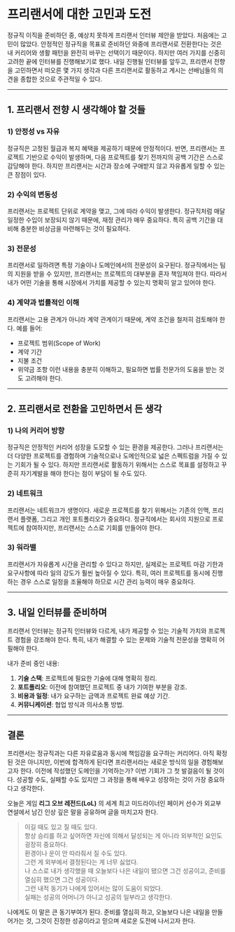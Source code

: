 # 프리랜서에 대한 고민과 도전

정규직 이직을 준비하던 중, 예상치 못하게 프리랜서 인터뷰 제안을 받았다. 처음에는 고민이 많았다. 안정적인 정규직을 목표로 준비하던 와중에 프리랜서로 전환한다는 것은 내 커리어와 생활 패턴을 완전히 바꾸는 선택이기 때문이다. 하지만 여러 가지를 신중히 고려한 끝에 인터뷰를 진행해보기로 했다. 내일 진행될 인터뷰를 앞두고, 프리랜서 전향을 고민하면서 떠오른 몇 가지 생각과 다른 프리랜서로 활동하고 계시는 선배님들의 의견을 종합한 것으로 주관적일 수 있다.

---

## 1. 프리랜서 전향 시 생각해야 할 것들

### **1) 안정성 vs 자유**
정규직은 고정된 월급과 복지 혜택을 제공하기 때문에 안정적이다. 반면, 프리랜서는 프로젝트 기반으로 수익이 발생하며, 다음 프로젝트를 찾기 전까지의 공백 기간은 스스로 감당해야 한다. 하지만 프리랜서는 시간과 장소에 구애받지 않고 자유롭게 일할 수 있는 큰 장점이 있다.

### **2) 수익의 변동성**
프리랜서는 프로젝트 단위로 계약을 맺고, 그에 따라 수익이 발생한다. 정규직처럼 매달 일정한 수입이 보장되지 않기 때문에, 재정 관리가 매우 중요하다. 특히 공백 기간을 대비해 충분한 비상금을 마련해두는 것이 필요하다.

### **3) 전문성**
프리랜서로 일하려면 특정 기술이나 도메인에서의 전문성이 요구된다. 정규직에서는 팀의 지원을 받을 수 있지만, 프리랜서는 프로젝트의 대부분을 혼자 책임져야 한다. 따라서 내가 어떤 기술을 통해 시장에서 가치를 제공할 수 있는지 명확히 알고 있어야 한다.

### **4) 계약과 법률적인 이해**
프리랜서는 고용 관계가 아니라 계약 관계이기 때문에, 계약 조건을 철저히 검토해야 한다. 예를 들어:
- 프로젝트 범위(Scope of Work)
- 계약 기간
- 지불 조건
- 위약금 조항
이런 내용을 충분히 이해하고, 필요하면 법률 전문가의 도움을 받는 것도 고려해야 한다.

---

## 2. 프리랜서로 전환을 고민하면서 든 생각

### **1) 나의 커리어 방향**
정규직은 안정적인 커리어 성장을 도모할 수 있는 환경을 제공한다. 그러나 프리랜서는 더 다양한 프로젝트를 경험하며 기술적으로나 도메인적으로 넓은 스펙트럼을 가질 수 있는 기회가 될 수 있다. 하지만 프리랜서로 활동하기 위해서는 스스로 목표를 설정하고 꾸준히 자기계발을 해야 한다는 점이 부담이 될 수도 있다.

### **2) 네트워크**
프리랜서는 네트워크가 생명이다. 새로운 프로젝트를 찾기 위해서는 기존의 인맥, 프리랜서 플랫폼, 그리고 개인 포트폴리오가 중요하다. 정규직에서는 회사의 지원으로 프로젝트에 참여하지만, 프리랜서는 스스로 기회를 만들어야 한다.

### **3) 워라밸**
프리랜서가 자유롭게 시간을 관리할 수 있다고 하지만, 실제로는 프로젝트 마감 기한과 요구사항에 따라 일의 강도가 훨씬 높아질 수 있다. 특히, 여러 프로젝트를 동시에 진행하는 경우 스스로 일정을 조율해야 하므로 시간 관리 능력이 매우 중요하다.

---

## 3. 내일 인터뷰를 준비하며

프리랜서 인터뷰는 정규직 인터뷰와 다르게, 내가 제공할 수 있는 기술적 가치와 프로젝트 경험을 강조해야 한다. 특히, 내가 해결할 수 있는 문제와 기술적 전문성을 명확히 어필해야 한다.

내가 준비 중인 내용:
1. **기술 스택**: 프로젝트에 필요한 기술에 대해 명확히 정리.
2. **포트폴리오**: 이전에 참여했던 프로젝트 중 내가 기여한 부분을 강조.
3. **비용과 일정**: 내가 요구하는 금액과 프로젝트 완료 예상 기간.
4. **커뮤니케이션**: 협업 방식과 의사소통 방법.

---

## 결론

프리랜서는 정규직과는 다른 자유로움과 동시에 책임감을 요구하는 커리어다. 아직 확정된 것은 아니지만, 이번에 합격하게 된다면 프리랜서라는 새로운 방식의 일을 경험해보고자 한다. 이전에 작성했던 도메인을 기억하는가? 이번 기회가 그 첫 발걸음이 될 것이다. 성공할 수도, 실패할 수도 있지만 그 과정을 통해 배우고 성장하는 것이 가장 중요하다고 생각한다.

오늘은 게임 **리그 오브 레전드(LoL)** 의 세계 최고 미드라이너인 페이커 선수가 외교부 연설에서 남긴 인상 깊은 말을 공유하며 글을 마치고자 한다.

> 이길 때도 있고 질 때도 있다.  
> 항상 승리를 하고 싶어하면 자신에 의해서 달성되는 게 아니라 외부적인 요인도 굉장히 중요하다.  
> 환경이나 운이 안 따라줘서 질 수도 있다.  
> 그런 게 외부에서 결정된다는 게 너무 싫었다.  
> 나 스스로 내가 생각했을 때 오늘보다 나은 내일이 됐으면 그건 성공이고, 준비를 열심히 했으면 그건 성공이다.  
> 그런 내적 동기가 나에게 있어서는 많이 도움이 되었다.  
> 실패는 성공의 어머니가 아니고 성공의 일부라고 생각한다.

나에게도 이 말은 큰 동기부여가 된다. 준비를 열심히 하고, 오늘보다 나은 내일을 만들어가는 것, 그것이 진정한 성공이라고 믿으며 새로운 도전에 나서고자 한다.